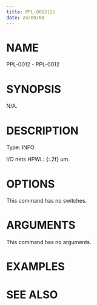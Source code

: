 ```yaml
---
title: PPL-0012(2)
date: 24/09/08
---
```


# NAME

PPL-0012 - PPL-0012

# SYNOPSIS

N/A.

# DESCRIPTION

Type: INFO

I/O nets HPWL: {:.2f} um.

# OPTIONS

This command has no switches.

# ARGUMENTS

This command has no arguments.

# EXAMPLES

# SEE ALSO
